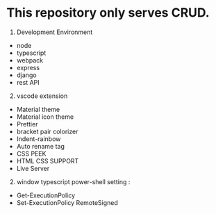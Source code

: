# This repository only serves CRUD.

1. Development Environment
- node
- typescript
- webpack
- express
- django
- rest API

2. vscode extension
- Material theme 
- Material icon theme
- Prettier
- bracket pair colorizer
- Indent-rainbow
- Auto rename tag 
- CSS PEEK
- HTML CSS SUPPORT
- Live Server

2. window typescript power-shell setting :
- Get-ExecutionPolicy
- Set-ExecutionPolicy RemoteSigned